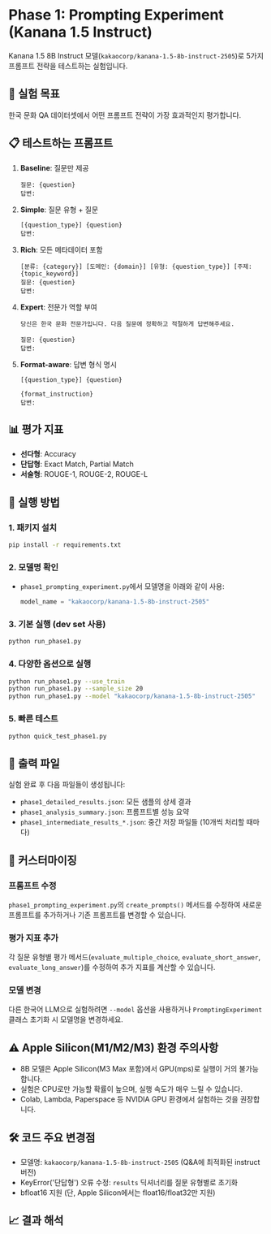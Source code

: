 # Phase 1: Prompting Experiment (Kanana 1.5 Instruct)

Kanana 1.5 8B Instruct 모델(`kakaocorp/kanana-1.5-8b-instruct-2505`)로 5가지 프롬프트 전략을 테스트하는 실험입니다.

## 🎯 실험 목표

한국 문화 QA 데이터셋에서 어떤 프롬프트 전략이 가장 효과적인지 평가합니다.

## 📋 테스트하는 프롬프트

1. **Baseline**: 질문만 제공
   ```
   질문: {question}
   답변:
   ```

2. **Simple**: 질문 유형 + 질문
   ```
   [{question_type}] {question}
   답변:
   ```

3. **Rich**: 모든 메타데이터 포함
   ```
   [분류: {category}] [도메인: {domain}] [유형: {question_type}] [주제: {topic_keyword}]
   질문: {question}
   답변:
   ```

4. **Expert**: 전문가 역할 부여
   ```
   당신은 한국 문화 전문가입니다. 다음 질문에 정확하고 적절하게 답변해주세요.
   
   질문: {question}
   답변:
   ```

5. **Format-aware**: 답변 형식 명시
   ```
   [{question_type}] {question}
   
   {format_instruction}
   답변:
   ```

## 📊 평가 지표

- **선다형**: Accuracy
- **단답형**: Exact Match, Partial Match
- **서술형**: ROUGE-1, ROUGE-2, ROUGE-L

## 🚀 실행 방법

### 1. 패키지 설치
```bash
pip install -r requirements.txt
```

### 2. 모델명 확인
- `phase1_prompting_experiment.py`에서 모델명을 아래와 같이 사용:
  ```python
  model_name = "kakaocorp/kanana-1.5-8b-instruct-2505"
  ```

### 3. 기본 실행 (dev set 사용)
```bash
python run_phase1.py
```

### 4. 다양한 옵션으로 실행
```bash
python run_phase1.py --use_train
python run_phase1.py --sample_size 20
python run_phase1.py --model "kakaocorp/kanana-1.5-8b-instruct-2505"
```

### 5. 빠른 테스트
```bash
python quick_test_phase1.py
```

## 📁 출력 파일

실험 완료 후 다음 파일들이 생성됩니다:

- `phase1_detailed_results.json`: 모든 샘플의 상세 결과
- `phase1_analysis_summary.json`: 프롬프트별 성능 요약
- `phase1_intermediate_results_*.json`: 중간 저장 파일들 (10개씩 처리할 때마다)

## 🔧 커스터마이징

### 프롬프트 수정
`phase1_prompting_experiment.py`의 `create_prompts()` 메서드를 수정하여 새로운 프롬프트를 추가하거나 기존 프롬프트를 변경할 수 있습니다.

### 평가 지표 추가
각 질문 유형별 평가 메서드(`evaluate_multiple_choice`, `evaluate_short_answer`, `evaluate_long_answer`)를 수정하여 추가 지표를 계산할 수 있습니다.

### 모델 변경
다른 한국어 LLM으로 실험하려면 `--model` 옵션을 사용하거나 `PromptingExperiment` 클래스 초기화 시 모델명을 변경하세요.

## ⚠️ Apple Silicon(M1/M2/M3) 환경 주의사항
- 8B 모델은 Apple Silicon(M3 Max 포함)에서 GPU(mps)로 실행이 거의 불가능합니다.
- 실험은 CPU로만 가능할 확률이 높으며, 실행 속도가 매우 느릴 수 있습니다.
- Colab, Lambda, Paperspace 등 NVIDIA GPU 환경에서 실험하는 것을 권장합니다.

## 🛠️ 코드 주요 변경점
- 모델명: `kakaocorp/kanana-1.5-8b-instruct-2505` (Q&A에 최적화된 instruct 버전)
- KeyError('단답형') 오류 수정: `results` 딕셔너리를 질문 유형별로 초기화
- bfloat16 지원 (단, Apple Silicon에서는 float16/float32만 지원)

## 📈 결과 해석
